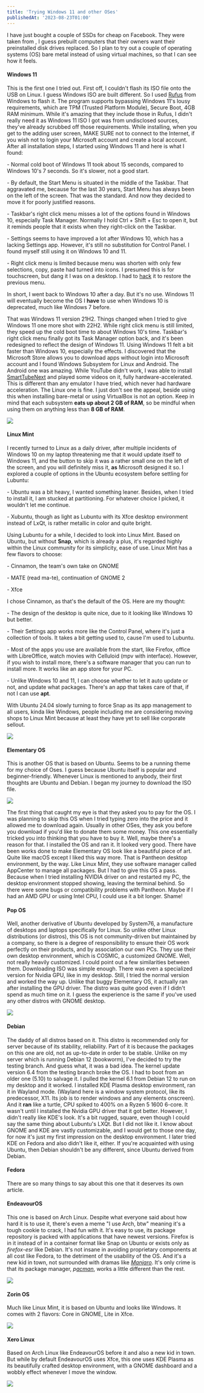 ```yaml
---
title: 'Trying Windows 11 and other OSes'
publishedAt: '2023-08-23T01:00'
---
```

I have just bought a couple of SSDs for cheap on Facebook. They were
taken from , I guess prebuilt computers that their owners want their
preinstalled disk drives replaced. So I plan to try out a couple of
operating systems (OS) bare metal instead of using virtual machines, so
that I can see how it feels.

#### Windows 11

This is the first one I tried out. First off, I couldn't flash its ISO
file onto the USB on Linux. I guess Windows ISO are built different. So
I used [Rufus](https://rufus.ie/en/) from Windows to flash it. The
program supports bypassing Windows 11's lousy requirements, which are
TPM (Trusted Platform Module), Secure Boot, 4GB RAM minimum. While it's
amazing that they include those in Rufus, I didn't really need it as
Windows 11 ISO I got was from undisclosed sources, they've already
scrubbed off those requirements. While installing, when you get to the
adding user screen, MAKE SURE not to connect to the Internet, if you
wish not to login your Microsoft account and create a local account.
After all installation steps, I started using Windows 11 and here is
what I found:

\- Normal cold boot of Windows 11 took about 15 seconds, compared to
Windows 10's 7 seconds. So it's slower, not a good start.

\- By default, the Start Menu is situated in the middle of the Taskbar.
That aggravated me, because for the last 30 years, Start Menu has always
been on the left of the screen. That was the standard. And now they
decided to move it for poorly justified reasons.

\- Taskbar's right click menu misses a lot of the options found in
Windows 10, especially Task Manager. Normally I hold Ctrl + Shift + Esc
to open it, but it reminds people that it exists when they right-click
on the Taskbar.

\- Settings seems to have improved a lot after Windows 10, which has a
lacking Settings app. However, it's still no substitution for Control
Panel. I found myself still using it on Windows 10 and 11.

\- Right click menu is limited because menu was shorten with only few
selections, copy, paste had turned into icons. I presumed this is for
touchscreen, but dang it I was on a desktop. I had to
[hack](https://www.theverge.com/23707964/windows-11-regedit-registry-menu-how-to)
it to restore the previous menu.

In short, I went back to Windows 10 after a day. But it's no use.
Windows 11 will eventually become the OS I **have** to use when Windows
10 is deprecated, much like Windows 7 before.

That was Windows 11 version 21H2. Things changed when I tried to give
Windows 11 one more shot with 22H2. While right click menu is still
limited, they speed up the cold boot time to about Windows 10's time.
Taskbar's right click menu finally got its Task Manager option back, and
it's been redesigned to reflect the design of Windows 11. Using Windows
11 felt a bit faster than Windows 10, especially the effects. I
discovered that the Microsoft Store allows you to download apps without
login into Microsoft account and I found Windows Subsystem for Linux and
Android. The Android one was amazing. While YouTube didn't work, I was
able to install
[SmartTubeNext](https://github.com/yuliskov/SmartTubeNext) and played
some videos on it, fully hardware-accelerated. This is different than
any emulator I have tried, which never had hardware acceleration. The
Linux one is fine. I just don't see the appeal, beside using this when
installing bare-metal or using VirtualBox is not an option. Keep in mind
that each subsystem **eats up about 2 GB of RAM**, so be mindful when
using them on anything less than **8 GB of RAM**.

![](/images/blog/230823-1/win11-taskmgr.png)

#### Linux Mint

I recently turned to Linux as a daily driver, after multiple incidents
of Windows 10 on my laptop threatening me that it would update itself to
Windows 11, and the button to skip it was a rather small one on the left
of the screen, and you will definitely miss it, **as** Microsoft
designed it so. I explored a couple of options in the Ubuntu ecosystem
before settling for Lubuntu:

\- Ubuntu was a bit heavy, I wanted something leaner. Besides, when I
tried to install it, I am stucked at partitioning. For whatever choice I
picked, it wouldn't let me continue.

\- Xubuntu, though as light as Lubuntu with its Xfce desktop environment
instead of LxQt, is rather metallic in color and quite bright.

Using Lubuntu for a while, I decided to look into Linux Mint. Based on
Ubuntu, but without **Snap**, which is already a plus, it's regarded
highly within the Linux community for its simplicity, ease of use. Linux
Mint has a few flavors to choose:

\- Cinnamon, the team's own take on GNOME

\- MATE (read ma-te), continuation of GNOME 2

\- Xfce

I chose Cinnamon, as that's the default of the OS. Here are my thought:

\- The design of the desktop is quite nice, due to it looking like
Windows 10 but better.

\- Their Settings app works more like the Control Panel, where it's just
a collection of tools. It takes a bit getting used to, cause I'm used to
Lubuntu.

\- Most of the apps you use are available from the start, like Firefox,
office with LibreOffice, watch movies with Celluloid (mpv with
interface). However, if you wish to install more, there's a software
manager that you can run to install more. It works like an app store for
your PC.

\- Unlike Windows 10 and 11, I can choose whether to let it auto update
or not, and update what packages. There's an app that takes care of
that, if not I can use **apt**.

With Ubuntu 24.04 slowly turning to force Snap as its app management to
all users, kinda like Windows, people including me are considering
moving shops to Linux Mint because at least they have yet to sell like
corporate sellout.

![](/images/blog/230823-1/cinnamon.png)

#### Elementary OS

This is another OS that is based on Ubuntu. Seems to be a running theme
for my choice of Oses. I guess because Ubuntu itself is popular and
beginner-friendly. Whenever Linux is mentioned to anybody, their first
thoughts are Ubuntu and Debian. I began my journey to download the ISO
file.

![](/images/blog/230823-1/elementary.jpg)

The first thing that caught my eye is that they asked you to pay for the
OS. I was planning to skip this OS when I tried typing zero into the
price and it allowed me to download again. Usually in other OSes, they
ask you before you download if you'd like to donate them some money.
This one essentially tricked you into thinking that you have to buy it.
Well, maybe there's a reason for that. I installed the OS and ran it. It
looked very good. There have been works done to make Elementary OS look
like a beautiful piece of art. Quite like macOS except I liked this way
more. That is Pantheon desktop environment, by the way. Like Linux Mint,
they use software manager called AppCenter to manage all packages. But I
had to give this OS a pass. Because when I tried installing NVIDIA
driver on and restarted my PC, the desktop environment stopped showing,
leaving the terminal behind. So there were some bugs or compatibility
problems with Pantheon. Maybe if I had an AMD GPU or using Intel CPU, I
could use it a bit longer. Shame!

#### Pop OS

Well, another derivative of Ubuntu developed by System76, a manufacture
of desktops and laptops specifically for Linux. So unlike other Linux
distributions (or distros), this OS is not community-driven but
maintained by a company, so there is a degree of responsibility to
ensure their OS work perfectly on their products, and by association our
own PCs. They use their own desktop environment, which is COSMIC, a
customized GNOME. Well, not really heavily customized. I could point out
a few similarities between them. Downloading ISO was simple enough.
There was even a specialized version for Nvidia GPU, like in my desktop.
Still, I tried the normal version and worked the way up. Unlike that
buggy Elementary OS, it actually ran after installing the GPU driver.
The distro was quite good even if I didn't spend as much time on it. I
guess the experience is the same if you've used any other distros with
GNOME desktop.

![](/images/blog/230823-1/Pop-OS-22.04-Desktop-beta.webp)

#### Debian

The daddy of all distros based on it. This distro is recommended only
for server because of its stability, reliability. Part of it is because
the packages on this one are old, not as up-to-date in order to be
stable. Unlike on my server which is running Debian 12 (bookworm), I've
decided to try the testing branch. And guess what, it was a bad idea.
The kernel update version 6.4 from the testing branch broke the OS. I
had to boot from an older one (5.10) to salvage it. I pulled the kernel
6.1 from Debian 12 to run on my desktop and it worked. I installed KDE
Plasma desktop environment, ran it in Wayland mode. (Wayland here is a
window system protocol, like its predecessor, X11. Its job is to render
windows and any elements onscreen). And it **ran** like a turtle, CPU
spiked to 400% on a Ryzen 5 1600 6-core. It wasn't until I installed the
Nvidia GPU driver that it got better. However, I didn't really like
KDE's look. It's a bit rugged, square, even though I could say the same
thing about Lubuntu's LXQt. But I did not like it. I know about GNOME
and KDE are vastly customizable, and I would get to those one day, for
now it's just my first impression on the desktop environment. I later
tried KDE on Fedora and also didn't like it, either. If you're
acquainted with using Ubuntu, then Debian shouldn't be any different,
since Ubuntu derived from Debian.

#### Fedora

There are so many things to say about this one that it deserves its own
article.

#### EndeavourOS

This one is based on Arch Linux. Despite what everyone said about how
hard it is to use it, there's even a meme "I use Arch, btw" meaning it's
a tough cookie to crack, I had fun with it. It's easy to use, its
package repository is packed with applications that have newest
versions. Firefox is in it instead of in a container format like Snap on
Ubuntu or exists only as *firefox-esr* like Debian. It's not insane in
avoiding proprietary components at all cost like Fedora, to the
detriment of the usability of the OS. And it's a new kid in town, not
surrounded with dramas like
[*Manjaro*](https://www.youtube.com/watch?v=oVlD17OjFAc). It's only
crime is that its package manager,
*p[acman](https://wiki.archlinux.org/title/Pacman/Rosetta)*, works a
little different than the rest.

![](/images/blog/230823-1/Screenshot_endeavourOS.png)

#### Zorin OS

Much like Linux Mint, it is based on Ubuntu and looks like Windows. It
comes with 2 flavors: Core in GNOME, Lite in Xfce.

![](/images/blog/230823-1/Zorin-OS-16.1-Core.png)
#### Xero Linux

Based on Arch Linux like EndeavourOS before it and also a new kid in
town. But while by default EndeavourOS uses Xfce, this one uses KDE
Plasma as its beautifully crafted desktop environment, with a GNOME
dashboard and a wobbly effect whenever I move the window.

![](/images/blog/230823-1/xerolinux.webp)
